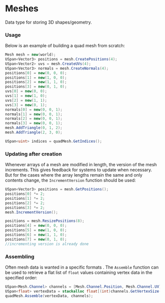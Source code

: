 # Meshes

Data type for storing 3D shapes/geometry.

### Usage

Below is an example of building a quad mesh from scratch:
```cs
Mesh mesh = new(world);
USpan<Vector3> positions = mesh.CreatePositions(4);
USpan<Vector2> uvs = mesh.CreateUVs(4);
USpan<Vector3> normals = mesh.CreateNormals(4);
positions[0] = new(0, 0, 0);
positions[1] = new(1, 0, 0);
positions[2] = new(1, 1, 0);
positions[3] = new(0, 1, 0);
uvs[0] = new(0, 0);
uvs[1] = new(1, 0);
uvs[2] = new(1, 1);
uvs[3] = new(0, 1);
normals[0] = new(0, 0, 1);
normals[1] = new(0, 0, 1);
normals[2] = new(0, 0, 1);
normals[3] = new(0, 0, 1);
mesh.AddTriangle(0, 1, 2);
mesh.AddTriangle(2, 3, 0);

USpan<uint> indices = quadMesh.GetIndices();
```

### Updating after creation

Whenever arrays of a mesh are modified in length, the version of the mesh increments.
This gives feedback for systems to update when necessary. But for the cases where the
array lengths remain the same and only contents change, the `IncrementVersion` function
should be used:
```cs
USpan<Vector3> positions = mesh.GetPositions();
positions[0] *= 2;
positions[1] *= 2;
positions[2] *= 2;
positions[3] *= 2;
mesh.IncrementVersion();

positions = mesh.ResizePositions(8);
positions[4] = new(0, 0, 0);
positions[5] = new(1, 0, 0);
positions[6] = new(1, 1, 0);
positions[7] = new(0, 1, 0);
//incrementing version is already done
```

### Assembling

Often mesh data is wanted in a specific formats . The `Assemble` function can be used to
retrieve a flat list of `float` values containing vertex data in the specified order:
```cs
USpan<Mesh.Channel> channels = [Mesh.Channel.Position, Mesh.Channel.UV];
USpan<float> vertexData = stackalloc float[(int)channels.GetVertexSize() * 4];
quadMesh.Assemble(vertexData, channels);
```